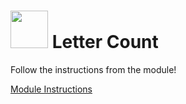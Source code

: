 # <img src="https://cloud.githubusercontent.com/assets/7833470/10423298/ea833a68-7079-11e5-84f8-0a925ab96893.png" width="60">  Letter Count

Follow the instructions from the module!

[Module Instructions](https://github.com/sf-wdi-24/modules/tree/master/week-02-ajax-and-js-objects/day-03/drill)
